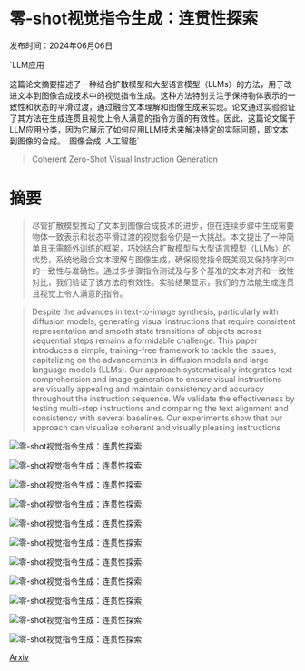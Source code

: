 # 零-shot视觉指令生成：连贯性探索

发布时间：2024年06月06日

`LLM应用

这篇论文摘要描述了一种结合扩散模型和大型语言模型（LLMs）的方法，用于改进文本到图像合成技术中的视觉指令生成。这种方法特别关注于保持物体表示的一致性和状态的平滑过渡，通过融合文本理解和图像生成来实现。论文通过实验验证了其方法在生成连贯且视觉上令人满意的指令方面的有效性。因此，这篇论文属于LLM应用分类，因为它展示了如何应用LLM技术来解决特定的实际问题，即文本到图像的合成。` `图像合成` `人工智能`

> Coherent Zero-Shot Visual Instruction Generation

# 摘要

> 尽管扩散模型推动了文本到图像合成技术的进步，但在连续步骤中生成需要物体一致表示和状态平滑过渡的视觉指令仍是一大挑战。本文提出了一种简单且无需额外训练的框架，巧妙结合扩散模型与大型语言模型（LLMs）的优势，系统地融合文本理解与图像生成，确保视觉指令既美观又保持序列中的一致性与准确性。通过多步骤指令测试及与多个基准的文本对齐和一致性对比，我们验证了该方法的有效性。实验结果显示，我们的方法能生成连贯且视觉上令人满意的指令。

> Despite the advances in text-to-image synthesis, particularly with diffusion models, generating visual instructions that require consistent representation and smooth state transitions of objects across sequential steps remains a formidable challenge. This paper introduces a simple, training-free framework to tackle the issues, capitalizing on the advancements in diffusion models and large language models (LLMs). Our approach systematically integrates text comprehension and image generation to ensure visual instructions are visually appealing and maintain consistency and accuracy throughout the instruction sequence. We validate the effectiveness by testing multi-step instructions and comparing the text alignment and consistency with several baselines. Our experiments show that our approach can visualize coherent and visually pleasing instructions

![零-shot视觉指令生成：连贯性探索](../../../paper_images/2406.04337/x2.png)

![零-shot视觉指令生成：连贯性探索](../../../paper_images/2406.04337/x3.png)

![零-shot视觉指令生成：连贯性探索](../../../paper_images/2406.04337/x4.png)

![零-shot视觉指令生成：连贯性探索](../../../paper_images/2406.04337/x5.png)

![零-shot视觉指令生成：连贯性探索](../../../paper_images/2406.04337/x6.png)

![零-shot视觉指令生成：连贯性探索](../../../paper_images/2406.04337/x7.png)

![零-shot视觉指令生成：连贯性探索](../../../paper_images/2406.04337/x8.png)

![零-shot视觉指令生成：连贯性探索](../../../paper_images/2406.04337/x9.png)

![零-shot视觉指令生成：连贯性探索](../../../paper_images/2406.04337/x10.png)

![零-shot视觉指令生成：连贯性探索](../../../paper_images/2406.04337/x11.png)

![零-shot视觉指令生成：连贯性探索](../../../paper_images/2406.04337/x12.png)

[Arxiv](https://arxiv.org/abs/2406.04337)